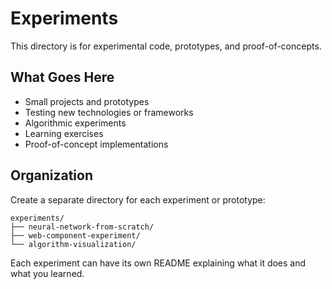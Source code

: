 # Experiments

This directory is for experimental code, prototypes, and proof-of-concepts.

## What Goes Here

- Small projects and prototypes
- Testing new technologies or frameworks
- Algorithmic experiments
- Learning exercises
- Proof-of-concept implementations

## Organization

Create a separate directory for each experiment or prototype:

```
experiments/
├── neural-network-from-scratch/
├── web-component-experiment/
└── algorithm-visualization/
```

Each experiment can have its own README explaining what it does and what you learned.
